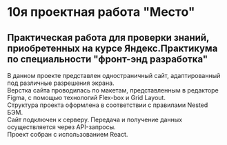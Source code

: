 # 10я проектная работа "Место"

Практическая работа для проверки знаний, приобретенных на курсе Яндекс.Практикума по специальности "фронт-энд разработка" 
-----

В данном проекте представлен одностраничный сайт, адаптированный под различные разрешения экрана.  
Верстка сайта проводилась по макетам, представленным в редакторе Figma, с помощью технологий Flex-box и Grid Layout.  
Структура проекта оформлена в соответствии с правилами Nested БЭМ.  
Сайт подключен к серверу. Передача и получение данных осуществляется через API-запросы.  
Проект собран с использованием React.